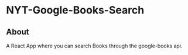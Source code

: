# NYT-Google-Books-Search

## About
A React App where you can search Books through the google-books api.
